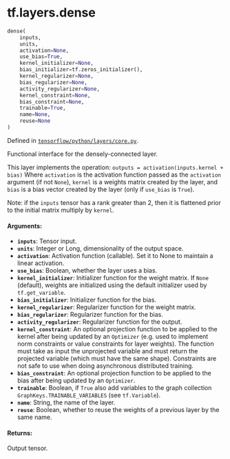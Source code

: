 <div itemscope itemtype="http://developers.google.com/ReferenceObject">
<meta itemprop="name" content="tf.layers.dense" />
</div>

# tf.layers.dense

``` python
dense(
    inputs,
    units,
    activation=None,
    use_bias=True,
    kernel_initializer=None,
    bias_initializer=tf.zeros_initializer(),
    kernel_regularizer=None,
    bias_regularizer=None,
    activity_regularizer=None,
    kernel_constraint=None,
    bias_constraint=None,
    trainable=True,
    name=None,
    reuse=None
)
```



Defined in [`tensorflow/python/layers/core.py`](https://www.tensorflow.org/code/tensorflow/python/layers/core.py).

Functional interface for the densely-connected layer.

This layer implements the operation:
`outputs = activation(inputs.kernel + bias)`
Where `activation` is the activation function passed as the `activation`
argument (if not `None`), `kernel` is a weights matrix created by the layer,
and `bias` is a bias vector created by the layer
(only if `use_bias` is `True`).

Note: if the `inputs` tensor has a rank greater than 2, then it is
flattened prior to the initial matrix multiply by `kernel`.

#### Arguments:

* <b>`inputs`</b>: Tensor input.
* <b>`units`</b>: Integer or Long, dimensionality of the output space.
* <b>`activation`</b>: Activation function (callable). Set it to None to maintain a
    linear activation.
* <b>`use_bias`</b>: Boolean, whether the layer uses a bias.
* <b>`kernel_initializer`</b>: Initializer function for the weight matrix.
    If `None` (default), weights are initialized using the default
    initializer used by `tf.get_variable`.
* <b>`bias_initializer`</b>: Initializer function for the bias.
* <b>`kernel_regularizer`</b>: Regularizer function for the weight matrix.
* <b>`bias_regularizer`</b>: Regularizer function for the bias.
* <b>`activity_regularizer`</b>: Regularizer function for the output.
* <b>`kernel_constraint`</b>: An optional projection function to be applied to the
      kernel after being updated by an `Optimizer` (e.g. used to implement
      norm constraints or value constraints for layer weights). The function
      must take as input the unprojected variable and must return the
      projected variable (which must have the same shape). Constraints are
      not safe to use when doing asynchronous distributed training.
* <b>`bias_constraint`</b>: An optional projection function to be applied to the
      bias after being updated by an `Optimizer`.
* <b>`trainable`</b>: Boolean, if `True` also add variables to the graph collection
    `GraphKeys.TRAINABLE_VARIABLES` (see `tf.Variable`).
* <b>`name`</b>: String, the name of the layer.
* <b>`reuse`</b>: Boolean, whether to reuse the weights of a previous layer
    by the same name.


#### Returns:

Output tensor.
